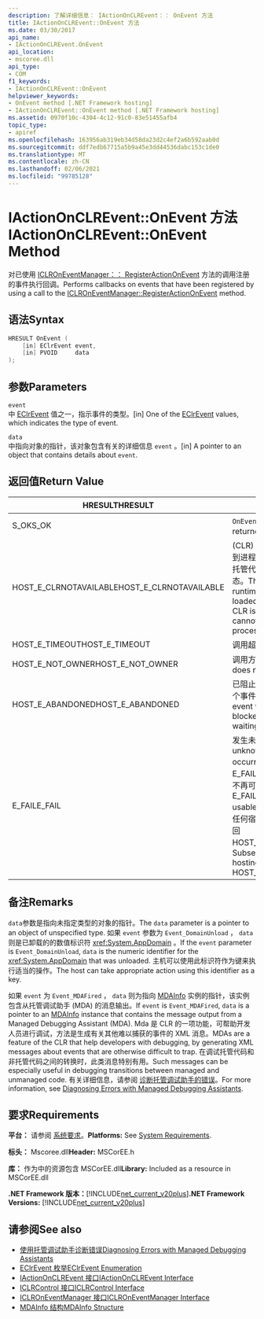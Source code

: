 ```yaml
---
description: 了解详细信息： IActionOnCLREvent：： OnEvent 方法
title: IActionOnCLREvent::OnEvent 方法
ms.date: 03/30/2017
api_name:
- IActionOnCLREvent.OnEvent
api_location:
- mscoree.dll
api_type:
- COM
f1_keywords:
- IActionOnCLREvent::OnEvent
helpviewer_keywords:
- OnEvent method [.NET Framework hosting]
- IActionOnCLREvent::OnEvent method [.NET Framework hosting]
ms.assetid: 0970f10c-4304-4c12-91c0-83e51455afb4
topic_type:
- apiref
ms.openlocfilehash: 163956ab319eb34d58da23d2c4ef2a6b592aab0d
ms.sourcegitcommit: ddf7edb67715a5b9a45e3dd44536dabc153c1de0
ms.translationtype: MT
ms.contentlocale: zh-CN
ms.lasthandoff: 02/06/2021
ms.locfileid: "99785128"
---
```

# <a name="iactiononclreventonevent-method"></a><span data-ttu-id="a2a63-103">IActionOnCLREvent::OnEvent 方法</span><span class="sxs-lookup"><span data-stu-id="a2a63-103">IActionOnCLREvent::OnEvent Method</span></span>

<span data-ttu-id="a2a63-104">对已使用 [ICLROnEventManager：： RegisterActionOnEvent](iclroneventmanager-registeractiononevent-method.md) 方法的调用注册的事件执行回调。</span><span class="sxs-lookup"><span data-stu-id="a2a63-104">Performs callbacks on events that have been registered by using a call to the [ICLROnEventManager::RegisterActionOnEvent](iclroneventmanager-registeractiononevent-method.md) method.</span></span>  
  
## <a name="syntax"></a><span data-ttu-id="a2a63-105">语法</span><span class="sxs-lookup"><span data-stu-id="a2a63-105">Syntax</span></span>  
  
```cpp  
HRESULT OnEvent (  
    [in] EClrEvent event,  
    [in] PVOID     data  
);  
```  
  
## <a name="parameters"></a><span data-ttu-id="a2a63-106">参数</span><span class="sxs-lookup"><span data-stu-id="a2a63-106">Parameters</span></span>  

 `event`  
 <span data-ttu-id="a2a63-107">中 [EClrEvent](eclrevent-enumeration.md) 值之一，指示事件的类型。</span><span class="sxs-lookup"><span data-stu-id="a2a63-107">[in] One of the [EClrEvent](eclrevent-enumeration.md) values, which indicates the type of event.</span></span>  
  
 `data`  
 <span data-ttu-id="a2a63-108">中指向对象的指针，该对象包含有关的详细信息 `event` 。</span><span class="sxs-lookup"><span data-stu-id="a2a63-108">[in] A pointer to an object that contains details about `event`.</span></span>  
  
## <a name="return-value"></a><span data-ttu-id="a2a63-109">返回值</span><span class="sxs-lookup"><span data-stu-id="a2a63-109">Return Value</span></span>  
  
|<span data-ttu-id="a2a63-110">HRESULT</span><span class="sxs-lookup"><span data-stu-id="a2a63-110">HRESULT</span></span>|<span data-ttu-id="a2a63-111">说明</span><span class="sxs-lookup"><span data-stu-id="a2a63-111">Description</span></span>|  
|-------------|-----------------|  
|<span data-ttu-id="a2a63-112">S_OK</span><span class="sxs-lookup"><span data-stu-id="a2a63-112">S_OK</span></span>|<span data-ttu-id="a2a63-113">`OnEvent` 已成功返回。</span><span class="sxs-lookup"><span data-stu-id="a2a63-113">`OnEvent` returned successfully.</span></span>|  
|<span data-ttu-id="a2a63-114">HOST_E_CLRNOTAVAILABLE</span><span class="sxs-lookup"><span data-stu-id="a2a63-114">HOST_E_CLRNOTAVAILABLE</span></span>|<span data-ttu-id="a2a63-115"> (CLR) 的公共语言运行时未加载到进程中，或 CLR 处于无法运行托管代码或成功处理调用的状态。</span><span class="sxs-lookup"><span data-stu-id="a2a63-115">The common language runtime (CLR) has not been loaded into a process, or the CLR is in a state in which it cannot run managed code or process the call successfully.</span></span>|  
|<span data-ttu-id="a2a63-116">HOST_E_TIMEOUT</span><span class="sxs-lookup"><span data-stu-id="a2a63-116">HOST_E_TIMEOUT</span></span>|<span data-ttu-id="a2a63-117">调用超时。</span><span class="sxs-lookup"><span data-stu-id="a2a63-117">The call timed out.</span></span>|  
|<span data-ttu-id="a2a63-118">HOST_E_NOT_OWNER</span><span class="sxs-lookup"><span data-stu-id="a2a63-118">HOST_E_NOT_OWNER</span></span>|<span data-ttu-id="a2a63-119">调用方不拥有该锁。</span><span class="sxs-lookup"><span data-stu-id="a2a63-119">The caller does not own the lock.</span></span>|  
|<span data-ttu-id="a2a63-120">HOST_E_ABANDONED</span><span class="sxs-lookup"><span data-stu-id="a2a63-120">HOST_E_ABANDONED</span></span>|<span data-ttu-id="a2a63-121">已阻止的线程或纤程正在等待某个事件时，该事件被取消。</span><span class="sxs-lookup"><span data-stu-id="a2a63-121">An event was cancelled while a blocked thread or fiber was waiting on it.</span></span>|  
|<span data-ttu-id="a2a63-122">E_FAIL</span><span class="sxs-lookup"><span data-stu-id="a2a63-122">E_FAIL</span></span>|<span data-ttu-id="a2a63-123">发生未知的灾难性故障。</span><span class="sxs-lookup"><span data-stu-id="a2a63-123">An unknown catastrophic failure occurred.</span></span> <span data-ttu-id="a2a63-124">如果方法返回 E_FAIL，则 CLR 在该进程内将不再可用。</span><span class="sxs-lookup"><span data-stu-id="a2a63-124">If a method returns E_FAIL, the CLR is no longer usable within the process.</span></span> <span data-ttu-id="a2a63-125">对任何宿主方法的后续调用都会返回 HOST_E_CLRNOTAVAILABLE。</span><span class="sxs-lookup"><span data-stu-id="a2a63-125">Subsequent calls to any hosting method return HOST_E_CLRNOTAVAILABLE.</span></span>|  
  
## <a name="remarks"></a><span data-ttu-id="a2a63-126">备注</span><span class="sxs-lookup"><span data-stu-id="a2a63-126">Remarks</span></span>  

 <span data-ttu-id="a2a63-127">`data`参数是指向未指定类型的对象的指针。</span><span class="sxs-lookup"><span data-stu-id="a2a63-127">The `data` parameter is a pointer to an object of unspecified type.</span></span> <span data-ttu-id="a2a63-128">如果 `event` 参数为 `Event_DomainUnload` ， `data` 则是已卸载的的数值标识符 <xref:System.AppDomain> 。</span><span class="sxs-lookup"><span data-stu-id="a2a63-128">If the `event` parameter is `Event_DomainUnload`, `data` is the numeric identifier for the <xref:System.AppDomain> that was unloaded.</span></span> <span data-ttu-id="a2a63-129">主机可以使用此标识符作为键来执行适当的操作。</span><span class="sxs-lookup"><span data-stu-id="a2a63-129">The host can take appropriate action using this identifier as a key.</span></span>  
  
 <span data-ttu-id="a2a63-130">如果 `event` 为 `Event_MDAFired` ， `data` 则为指向 [MDAInfo](mdainfo-structure.md) 实例的指针，该实例包含从托管调试助手 (MDA) 的消息输出。</span><span class="sxs-lookup"><span data-stu-id="a2a63-130">If `event` is `Event_MDAFired`, `data` is a pointer to an [MDAInfo](mdainfo-structure.md) instance that contains the message output from a Managed Debugging Assistant (MDA).</span></span> <span data-ttu-id="a2a63-131">Mda 是 CLR 的一项功能，可帮助开发人员进行调试，方法是生成有关其他难以捕获的事件的 XML 消息。</span><span class="sxs-lookup"><span data-stu-id="a2a63-131">MDAs are a feature of the CLR that help developers with debugging, by generating XML messages about events that are otherwise difficult to trap.</span></span> <span data-ttu-id="a2a63-132">在调试托管代码和非托管代码之间的转换时，此类消息特别有用。</span><span class="sxs-lookup"><span data-stu-id="a2a63-132">Such messages can be especially useful in debugging transitions between managed and unmanaged code.</span></span> <span data-ttu-id="a2a63-133">有关详细信息，请参阅 [诊断托管调试助手的错误](../../debug-trace-profile/diagnosing-errors-with-managed-debugging-assistants.md)。</span><span class="sxs-lookup"><span data-stu-id="a2a63-133">For more information, see [Diagnosing Errors with Managed Debugging Assistants](../../debug-trace-profile/diagnosing-errors-with-managed-debugging-assistants.md).</span></span>  
  
## <a name="requirements"></a><span data-ttu-id="a2a63-134">要求</span><span class="sxs-lookup"><span data-stu-id="a2a63-134">Requirements</span></span>  

 <span data-ttu-id="a2a63-135">**平台：** 请参阅 [系统要求](../../get-started/system-requirements.md)。</span><span class="sxs-lookup"><span data-stu-id="a2a63-135">**Platforms:** See [System Requirements](../../get-started/system-requirements.md).</span></span>  
  
 <span data-ttu-id="a2a63-136">**标头：** Mscoree.dll</span><span class="sxs-lookup"><span data-stu-id="a2a63-136">**Header:** MSCorEE.h</span></span>  
  
 <span data-ttu-id="a2a63-137">**库：** 作为中的资源包含 MSCorEE.dll</span><span class="sxs-lookup"><span data-stu-id="a2a63-137">**Library:** Included as a resource in MSCorEE.dll</span></span>  
  
 <span data-ttu-id="a2a63-138">**.NET Framework 版本：**[!INCLUDE[net_current_v20plus](../../../../includes/net-current-v20plus-md.md)]</span><span class="sxs-lookup"><span data-stu-id="a2a63-138">**.NET Framework Versions:** [!INCLUDE[net_current_v20plus](../../../../includes/net-current-v20plus-md.md)]</span></span>  
  
## <a name="see-also"></a><span data-ttu-id="a2a63-139">请参阅</span><span class="sxs-lookup"><span data-stu-id="a2a63-139">See also</span></span>

- [<span data-ttu-id="a2a63-140">使用托管调试助手诊断错误</span><span class="sxs-lookup"><span data-stu-id="a2a63-140">Diagnosing Errors with Managed Debugging Assistants</span></span>](../../debug-trace-profile/diagnosing-errors-with-managed-debugging-assistants.md)
- [<span data-ttu-id="a2a63-141">EClrEvent 枚举</span><span class="sxs-lookup"><span data-stu-id="a2a63-141">EClrEvent Enumeration</span></span>](eclrevent-enumeration.md)
- [<span data-ttu-id="a2a63-142">IActionOnCLREvent 接口</span><span class="sxs-lookup"><span data-stu-id="a2a63-142">IActionOnCLREvent Interface</span></span>](iactiononclrevent-interface.md)
- [<span data-ttu-id="a2a63-143">ICLRControl 接口</span><span class="sxs-lookup"><span data-stu-id="a2a63-143">ICLRControl Interface</span></span>](iclrcontrol-interface.md)
- [<span data-ttu-id="a2a63-144">ICLROnEventManager 接口</span><span class="sxs-lookup"><span data-stu-id="a2a63-144">ICLROnEventManager Interface</span></span>](iclroneventmanager-interface.md)
- [<span data-ttu-id="a2a63-145">MDAInfo 结构</span><span class="sxs-lookup"><span data-stu-id="a2a63-145">MDAInfo Structure</span></span>](mdainfo-structure.md)

